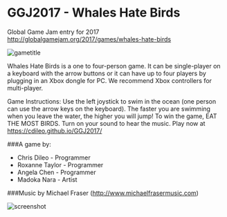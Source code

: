 # GGJ2017 - Whales Hate Birds
Global Game Jam entry for 2017 http://globalgamejam.org/2017/games/whales-hate-birds

![gametitle](https://cloud.githubusercontent.com/assets/6798281/22630245/43732a0e-ebab-11e6-8a6e-a299feed91eb.png)

Whales Hate Birds is a one to four-person game. It can be single-player on a keyboard with the arrow buttons or it can have up to four players by plugging in an Xbox dongle for PC. We recommend Xbox controllers for multi-player. 

Game Instructions: Use the left joystick to swim in the ocean (one person can use the arrow keys on the keyboard). The faster you are swimming when you leave the water, the higher you will jump! To win the game, EAT THE MOST BIRDS. Turn on your sound to hear the music. Play now at https://cdileo.github.io/GGJ2017/

###A game by:
* Chris Dileo - Programmer
* Roxanne Taylor - Programmer
* Angela Chen - Programmer
* Madoka Nara - Artist

###Music by Michael Fraser (http://www.michaelfrasermusic.com)

![screenshot](https://cloud.githubusercontent.com/assets/6798281/22630475/96fff54a-ebaf-11e6-8040-135e8f3822a3.png)